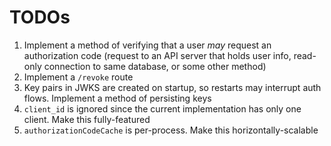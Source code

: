 # TODOs

1. Implement a method of verifying that a user *may* request an authorization code (request to an API server that holds user info, read-only connection to same database, or some other method)
2. Implement a `/revoke` route
3. Key pairs in JWKS are created on startup, so restarts may interrupt auth flows. Implement a method of persisting keys
4. `client_id` is ignored since the current implementation has only one client. Make this fully-featured
5. `authorizationCodeCache` is per-process. Make this horizontally-scalable
